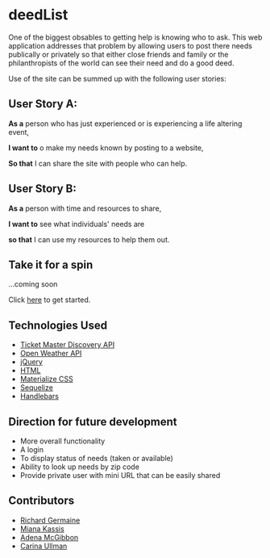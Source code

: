 # deedList
One of the biggest obsables to getting help is knowing who to ask. This web application addresses that problem by allowing users to post there needs publically or privately so that either close friends and family or the philanthropists of the world can see their need and do a good deed.

Use of the site can be summed up with the following user stories:

## User Story A:  

**As a** person who has just experienced or is experiencing a life altering event,

**I want to** o make my needs known by posting to a website,

**So that** I can share the site with people who can help.

## User Story B:

**As a** person with time and resources to share, 

**I want to** see what individuals' needs are 

**so that** I can use my resources to help them out.


## Take it for a spin

...coming soon

Click [here](https://git.heroku.com/deedlist.git) to get started.

## Technologies Used

* [Ticket Master Discovery API](https://developer.ticketmaster.com/products-and-docs/apis/discovery-api/v2/)
* [Open Weather API](https://openweathermap.org/)
* [jQuery](https://code.jquery.com/)
* [HTML](https://developer.mozilla.org/en-US/docs/Web/HTML)
* [Materialize CSS](https://materializecss.com/)
* [Sequelize](https://www.npmjs.com/package/sequelize)
* [Handlebars](https://handlebarsjs.com/)

## Direction for future development

* More overall functionality
* A login
* To display status of needs (taken or available) 
* Ability to look up needs by zip code
* Provide private user with mini URL that can be easily shared


## Contributors
* [Richard Germaine](https://github.com/rlgerma92)
* [Miana Kassis](https://github.com/rosebourn)
* [Adena McGibbon](https://github.com/AdenasGittIt)
* [Carina Ullman](https://github.com/carinalullman)
